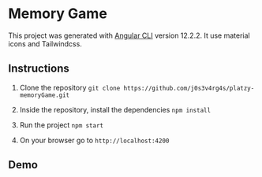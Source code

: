# Memory Game

This project was generated with [Angular CLI](https://github.com/angular/angular-cli) version 12.2.2. It use material icons and Tailwindcss.

## Instructions
1.  Clone the repository `git clone https://github.com/j0s3v4rg4s/platzy-memoryGame.git`

2. Inside the repository, install the dependencies `npm install`

3. Run the project `npm start`

4. On your browser go to `http://localhost:4200`


## Demo